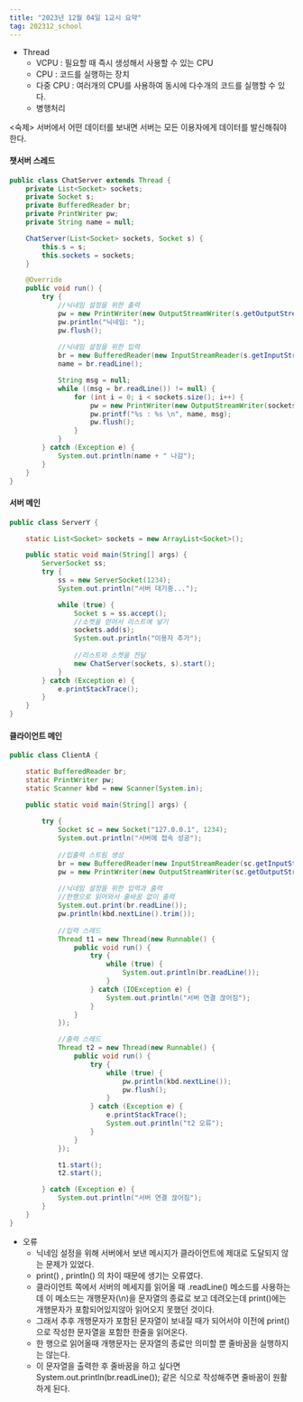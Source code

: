 ```yaml
---
title: "2023년 12월 04일 1교시 요약"
tag: 202312_school
---
```


- Thread
  - VCPU : 필요할 때 즉시 생성해서 사용할 수 있는 CPU
  - CPU : 코드를 실행하는 장치
  - 다중 CPU : 여러개의 CPU를 사용하여 동시에 다수개의 코드를 실행할 수 있다.
  - 병행처리

<숙제>
서버에서 어떤 데이터를 보내면 서버는 모든 이용자에게 데이터를 발신해줘야한다.

#### 챗서버 스레드

```java
public class ChatServer extends Thread {
	private List<Socket> sockets;
	private Socket s;
	private BufferedReader br;
	private PrintWriter pw;
	private String name = null;

	ChatServer(List<Socket> sockets, Socket s) {
		this.s = s;
		this.sockets = sockets;
	}

	@Override
	public void run() {
		try {
            //닉네임 설정을 위한 출력
			pw = new PrintWriter(new OutputStreamWriter(s.getOutputStream()));
			pw.println("닉네임: ");
			pw.flush();
			
            //닉네임 설정을 위한 입력
			br = new BufferedReader(new InputStreamReader(s.getInputStream()));
			name = br.readLine();

			String msg = null;
			while ((msg = br.readLine()) != null) {
				for (int i = 0; i < sockets.size(); i++) {
					pw = new PrintWriter(new OutputStreamWriter(sockets.get(i).getOutputStream()));
					pw.printf("%s : %s \n", name, msg);
					pw.flush();
				}
			}
		} catch (Exception e) {
			System.out.println(name + " 나감");
		}
	}
}
```

#### 서버 메인

```java
public class ServerY {

	static List<Socket> sockets = new ArrayList<Socket>();

	public static void main(String[] args) {
		ServerSocket ss;
		try {
			ss = new ServerSocket(1234);
			System.out.println("서버 대기중...");

			while (true) {
				Socket s = ss.accept();
                //소켓을 얻어서 리스트에 넣기
				sockets.add(s);
				System.out.println("이용자 추가");
				
                //리스트와 소켓을 전달
				new ChatServer(sockets, s).start();
			}
		} catch (Exception e) {
			e.printStackTrace();
		}
	}
}
```

#### 클라이언트 메인

```java
public class ClientA {

	static BufferedReader br;
	static PrintWriter pw;
	static Scanner kbd = new Scanner(System.in);

	public static void main(String[] args) {
	
		try {
			Socket sc = new Socket("127.0.0.1", 1234);
			System.out.println("서버에 접속 성공");
			
            //입출력 스트림 생성
			br = new BufferedReader(new InputStreamReader(sc.getInputStream()));
			pw = new PrintWriter(new OutputStreamWriter(sc.getOutputStream()));
			
            //닉네임 설정을 위한 입력과 출력
            //한행으로 읽어와서 줄바꿈 없이 출력
			System.out.print(br.readLine());
			pw.println(kbd.nextLine().trim());
			
            //입력 스레드
			Thread t1 = new Thread(new Runnable() {
				public void run() {
					try {
						while (true) {
							System.out.println(br.readLine());
						}
					} catch (IOException e) {
						System.out.println("서버 연결 끊어짐");
					}
				}
			});

            //출력 스레드
			Thread t2 = new Thread(new Runnable() {
				public void run() {
					try {
						while (true) {
							pw.println(kbd.nextLine());
							pw.flush();
						}
					} catch (Exception e) {
						e.printStackTrace();
						System.out.println("t2 오류");
					}
				}
			});

			t1.start();
			t2.start();

		} catch (Exception e) {
			System.out.println("서버 연결 끊어짐");
		}
	}
}
```

- 오류
  - 닉네임 설정을 위해 서버에서 보낸 메시지가 클라이언트에 제대로 도달되지 않는 문제가 있었다.
  - print() , println() 의 차이 때문에 생기는 오류였다.
  - 클라이언트 쪽에서 서버의 메세지를 읽어올 때 .readLine() 메소드를 사용하는데 이 메소드는 개행문자(\n)을 문자열의 종료로 보고 데려오는데 print()에는 개행문자가 포함되어있지않아 읽어오지 못했던 것이다.
  - 그래서 추후 개행문자가 포함된 문자열이 보내질 때가 되어서야 이전에 print() 으로 작성한 문자열을 포함한 한줄을 읽어온다.
  - 한 행으로 읽어올때 개행문자는 문자열의 종료만 의미할 뿐 줄바꿈을 실행하지는 않는다.
  - 이 문자열을 출력한 후 줄바꿈을 하고 싶다면 System.out.println(br.readLine()); 같은 식으로 작성해주면 줄바꿈이 원활하게 된다.